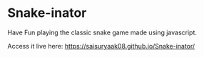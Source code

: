 # Snake-inator
Have Fun playing the classic snake game made using javascript.

Access it live here: https://saisuryaak08.github.io/Snake-inator/
